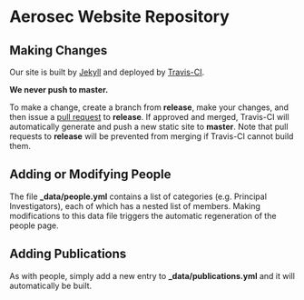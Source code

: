 # Aerosec Website Repository

## Making Changes

Our site is built by [Jekyll](https://jekyllrb.com/) and deployed by [Travis-CI](https://travis-ci.com).

**We never push to master.**

To make a change, create a branch from **release**, make your changes, and then issue a [pull request](https://help.github.com/en/articles/creating-a-pull-request) to **release**. If approved and merged, Travis-CI will automatically generate and push a new static site to **master**. Note that pull requests to **release** will be prevented from merging if Travis-CI cannot build them.

## Adding or Modifying People

The file **_data/people.yml** contains a list of categories (e.g. Principal Investigators), each of which has a nested list of members. Making modifications to this data file triggers the automatic regeneration of the people page.

## Adding Publications

As with people, simply add a new entry to **_data/publications.yml** and it will automatically be built.
